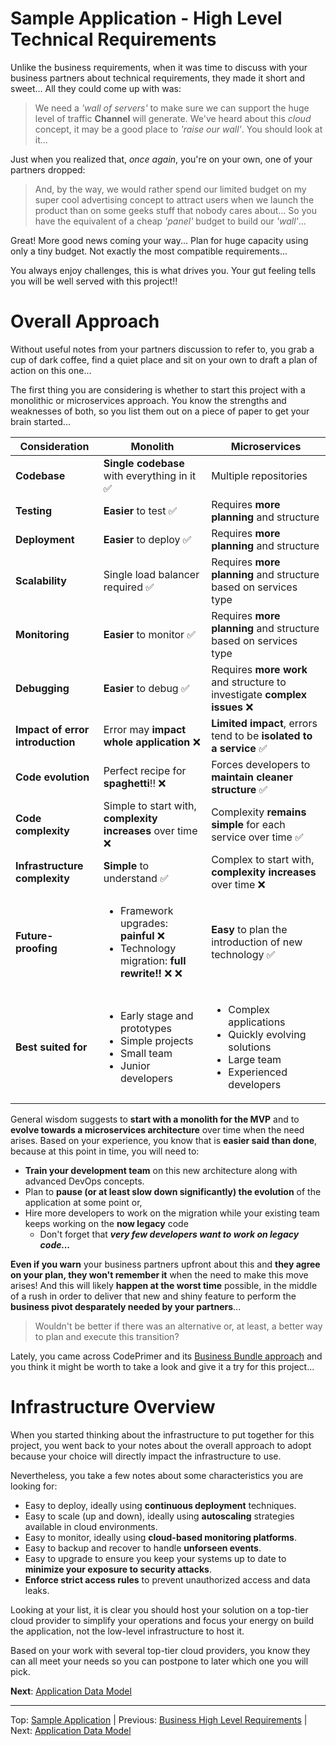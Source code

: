 # Sample Application - High Level Technical Requirements
Unlike the business requirements, when it was time to discuss with your business partners about technical requirements, they made it short and sweet... All they could come up with was:

> We need a *'wall of servers'* to make sure we can support the huge level of traffic **Channel** will generate. 
> We've heard about this *cloud* concept, it may be a good place to *'raise our wall'*. You should look at it...

Just when you realized that, *once again*, you're on your own, one of your partners dropped:

> And, by the way, we would rather spend our limited budget on my super cool advertising concept to attract users when we launch the product than on some geeks stuff that nobody cares about... 
> So you have the equivalent of a cheap *'panel'* budget to build our *'wall'*... 

Great! More good news coming your way... Plan for huge capacity using only a tiny budget. Not exactly the most compatible requirements...

You always enjoy challenges, this is what drives you. Your gut feeling tells you will be well served with this project!!

# Overall Approach
Without useful notes from your partners discussion to refer to, you grab a cup of dark coffee, find a quiet place and sit on your own to draft a plan of action on this one...

The first thing you are considering is whether to start this project with a monolithic or microservices approach.
You know the strengths and weaknesses of both, so you list them out on a piece of paper to get your brain started...


| Consideration | Monolith | Microservices |
| ------------- | -------- | -------------- |
| **Codebase** | **Single codebase** with everything in it :white_check_mark: | Multiple repositories |
| **Testing** | **Easier** to test :white_check_mark: | Requires **more planning** and structure |
| **Deployment** | **Easier** to deploy :white_check_mark: | Requires **more planning** and structure |
| **Scalability** | Single load balancer required :white_check_mark: | Requires **more planning** and structure based on services type |
| **Monitoring** | **Easier** to monitor :white_check_mark: | Requires **more planning** and structure based on services type |
| **Debugging** | **Easier** to debug :white_check_mark: | Requires **more work** and structure to investigate **complex issues** :x: |
| **Impact of error introduction** | Error may **impact whole application** :x: | **Limited impact**, errors tend to be **isolated to a service** :white_check_mark: |
| **Code evolution** | Perfect recipe for **spaghetti**!! :x: | Forces developers to **maintain cleaner structure** :white_check_mark: |
| **Code complexity** | Simple to start with, **complexity increases** over time :x: | Complexity **remains simple** for each service over time :white_check_mark: |
| **Infrastructure complexity** | **Simple** to understand :white_check_mark: | Complex to start with, **complexity increases** over time :x: |
| **Future-proofing** | <ul><li>Framework upgrades: **painful** :x:</li><li>Technology migration: **full rewrite!!** :x: :x:</li></ul> | **Easy** to plan the introduction of new technology :white_check_mark: | 
| **Best suited for** | <ul><li>Early stage and prototypes</li><li>Simple projects</li><li>Small team</li><li>Junior developers</li></ul> | <ul><li>Complex applications</li><li>Quickly evolving solutions</li><li>Large team</li><li>Experienced developers</li></ul>
   
General wisdom suggests to **start with a monolith for the MVP** and to **evolve towards a microservices architecture** over time when the need arises. Based on your experience, you know that is **easier said than done**, because at this point in time, you will need to:
 - **Train your development team** on this new architecture along with advanced DevOps concepts.
 - Plan to **pause (or at least slow down significantly) the evolution** of the application at some point or,
 - Hire more developers to work on the migration while your existing team keeps working on the **now legacy** code
   - Don't forget that _**very few developers want to work on legacy code...**_   

**Even if you warn** your business partners upfront about this and **they agree on your plan, they won't remember it** when the need to make this move arises! And this will likely **happen at the worst time** possible, in the middle of a rush in order to deliver that new and shiny feature to perform the **business pivot desparately needed by your partners**...

> Wouldn't be better if there was an alternative or, at least, a better way to plan and execute this transition?

Lately, you came across CodePrimer and its [Business Bundle approach](../bundle/Overview.md) and you think it might be worth to take a look and give it a try for this project...

# Infrastructure Overview
When you started thinking about the infrastructure to put together for this project, you went back to your notes about the overall approach to adopt because your choice will directly impact the infrastructure to use.

Nevertheless, you take a few notes about some characteristics you are looking for:
 - Easy to deploy, ideally using **continuous deployment** techniques.
 - Easy to scale (up and down), ideally using **autoscaling** strategies available in cloud environments.
 - Easy to monitor, ideally using **cloud-based monitoring platforms**.
 - Easy to backup and recover to handle **unforseen events**.
 - Easy to upgrade to ensure you keep your systems up to date to **minimize your exposure to security attacks**.
 - **Enforce strict access rules** to prevent unauthorized access and data leaks.

Looking at your list, it is clear you should host your solution on a top-tier cloud provider to simplify your operations and focus your energy on build the application, not the low-level infrastructure to host it.

Based on your work with several top-tier cloud providers, you know they can all meet your needs so you can postpone to later which one you will pick.

**Next**: [Application Data Model](DataModel.md)
 
 ---
 Top: [Sample Application](Index.md) | Previous: [Business High Level Requirements](BusinessRequirements.md) | Next: [Application Data Model](DataModel.md)
 